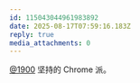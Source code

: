 ```yaml
---
id: 115043044961983892
date: 2025-08-17T07:59:16.183Z
reply: true
media_attachments: 0
---
```


[@1900](https://social.1900.live/@1900) 坚持的 Chrome 派。

